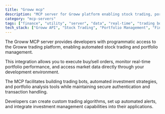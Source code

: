 ```yaml
---
title: "Groww mcp"
description: "MCP server for Groww platform enabling stock trading, portfolio monitoring, and investment management."
category: "mcp-servers"
tags: ["finance", "utility", "server", "data", "real-time", "trading bots", "automated investment", "portfolio analysis"]
tech_stack: ["Groww API", "Stock Trading", "Portfolio Management", "Financial Data", "Investment Platforms", "Automated Alerts", "Custom Trading Algorithms"]
---
```


The Groww MCP server provides developers with programmatic access to the Groww trading platform, enabling automated stock trading and portfolio management. 

This integration allows you to execute buy/sell orders, monitor real-time portfolio performance, and access market data directly through your development environment. 

The MCP facilitates building trading bots, automated investment strategies, and portfolio analysis tools while maintaining secure authentication and transaction handling. 

Developers can create custom trading algorithms, set up automated alerts, and integrate investment management capabilities into their applications.